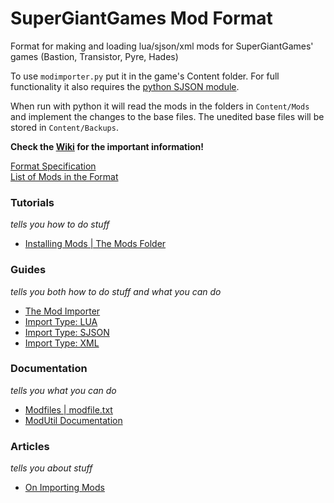 # SuperGiantGames Mod Format
Format for making and loading lua/sjson/xml mods for SuperGiantGames' games (Bastion, Transistor, Pyre, Hades)



To use `modimporter.py` put it in the game's Content folder.
For full functionality it also requires the [python SJSON module](https://pypi.org/project/SJSON/).

When run with python it will read the mods in the folders in `Content/Mods` and implement the changes to the base files.
The unedited base files will be stored in `Content/Backups`.

**Check the [Wiki](https://github.com/MagicGonads/ssg-mod-format/wiki) for the important information!**

[Format Specification](https://github.com/MagicGonads/sgg-mod-format/wiki/Format-Specification)   
[List of Mods in the Format](https://github.com/MagicGonads/sgg-mod-format/wiki/Importable-Mods-List)

### Tutorials
*tells you how to do stuff*   

- [Installing Mods | The Mods Folder](https://github.com/MagicGonads/sgg-mod-format/wiki/Installing-Mods-%7C-The-Mods-Folder)

### Guides
*tells you both how to do stuff and what you can do*   

- [The Mod Importer](https://github.com/MagicGonads/sgg-mod-format/wiki/The-Mod-Importer)
- [Import Type: LUA](https://github.com/MagicGonads/sgg-mod-format/wiki/Import-Type:-LUA)
- [Import Type: SJSON](https://github.com/MagicGonads/sgg-mod-format/wiki/Import-Type:-SJSON)
- [Import Type: XML](https://github.com/MagicGonads/sgg-mod-format/wiki/Import-Type:-XML)

### Documentation
*tells you what you can do*   

- [Modfiles | modfile.txt](https://github.com/MagicGonads/sgg-mod-format/wiki/Modfiles-%7C-modfile.txt)
- [ModUtil Documentation](https://github.com/MagicGonads/sgg-mod-format/wiki/ModUtil-Documentation)

### Articles
*tells you about stuff*

- [On Importing Mods](https://github.com/MagicGonads/sgg-mod-format/wiki/On-Importing-Mods)
